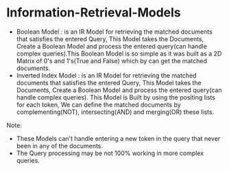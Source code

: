 # Information-Retrieval-Models

- Boolean Model : is an IR Model for retrieving the matched documents that satisfies the entered Query, This Model takes the Documents, Create a Boolean Model and process the entered query(can handle complex queries).This Boolean Model is so simple as it was built as a 2D Matrix of 0's and 1's(True and False) which by can get the matched documents.
- Inverted Index Model : is an IR Model for retrieving the matched documents that satisfies the entered Query, This Model takes the Documents, Create a Boolean Model and process the entered query(can handle complex queries). This Model is Built by using the positing lists for each token, We can define the matched documents by complementing(NOT), intersecting(AND) and merging(OR) these lists.

Note:
- These Models can't handle entering a new token in the query that never been in any of the documents.
- The Query processing may be not 100% working in more complex queries.
